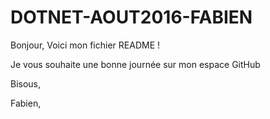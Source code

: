 # DOTNET-AOUT2016-FABIEN

Bonjour, Voici mon fichier README !

Je vous souhaite une bonne journée sur mon espace GitHub


Bisous,


Fabien,
